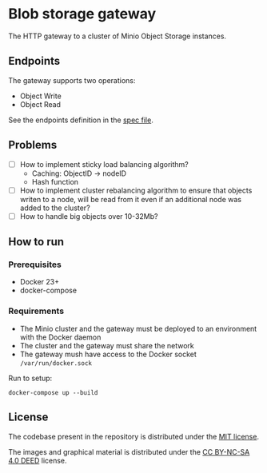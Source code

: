 # Blob storage gateway

The HTTP gateway to a cluster of Minio Object Storage instances.

## Endpoints

The gateway supports two operations:
- Object Write
- Object Read

See the endpoints definition in the [spec file](apispec.yaml).

## Problems

- [ ] How to implement sticky load balancing algorithm? 
  - Caching: ObjectID -> nodeID
  - Hash function
- [ ] How to implement cluster rebalancing algorithm to ensure that objects writen to a node, will be read from it even 
if an additional node was added to the cluster?
- [ ] How to handle big objects over 10-32Mb?

## How to run

### Prerequisites

- Docker 23+
- docker-compose 

### Requirements 

- The Minio cluster and the gateway must be deployed to an environment with the Docker daemon
- The cluster and the gateway must share the network
- The gateway mush have access to the Docker socket `/var/run/docker.sock`

Run to setup: 

```
docker-compose up --build
```

## License

The codebase present in the repository is distributed under the [MIT license](LICENSE).

The images and graphical material is distributed under the [CC BY-NC-SA 4.0 DEED](https://creativecommons.org/licenses/by-nc-sa/4.0/) license.
